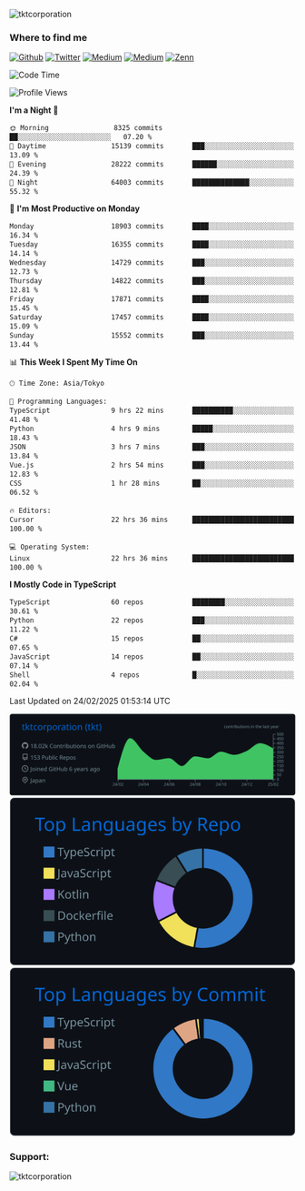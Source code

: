 <p align="left"> <img src="https://komarev.com/ghpvc/?username=tktcorporation&label=Profile%20views&color=0e75b6&style=flat" alt="tktcorporation" /> </p>

<h3>Where to find me</h3>
<p>
<a href="https://github.com/tktcorporation" target="_blank"><img alt="Github" src="https://img.shields.io/badge/GitHub-%2312100E.svg?&style=for-the-badge&logo=Github&logoColor=white" /></a>
<a href="https://twitter.com/tktcorporation" target="_blank"><img alt="Twitter" src="https://img.shields.io/badge/twitter-%231DA1F2.svg?&style=for-the-badge&logo=twitter&logoColor=white" /></a>
<a href="https://www.linkedin.com/in/tktcorporation" target="_blank"><img alt="Medium" src="https://img.shields.io/badge/linkdin-0a66c2.svg?&style=for-the-badge&logo=linkedin&logoColor=white" /></a>
<a href="https://qiita.com/tktcorporation" target="_blank"><img alt="Medium" src="https://img.shields.io/badge/qiita-55C500.svg?&style=for-the-badge&logo=qiita&logoColor=white" /></a>
<a href="https://zenn.dev/tktcorporation" target="_blank"><img alt="Zenn" src="https://img.shields.io/badge/Zenn-3EA8FF.svg?&style=for-the-badge&logo=Zenn&logoColor=white" /></a>
</p>
  
<!--START_SECTION:waka-->
![Code Time](http://img.shields.io/badge/Code%20Time-2%2C173%20hrs%2059%20mins-blue)

![Profile Views](http://img.shields.io/badge/Profile%20Views-14-blue)

**I'm a Night 🦉** 

```text
🌞 Morning                8325 commits        ██░░░░░░░░░░░░░░░░░░░░░░░   07.20 % 
🌆 Daytime                15139 commits       ███░░░░░░░░░░░░░░░░░░░░░░   13.09 % 
🌃 Evening                28222 commits       ██████░░░░░░░░░░░░░░░░░░░   24.39 % 
🌙 Night                  64003 commits       ██████████████░░░░░░░░░░░   55.32 % 
```
📅 **I'm Most Productive on Monday** 

```text
Monday                   18903 commits       ████░░░░░░░░░░░░░░░░░░░░░   16.34 % 
Tuesday                  16355 commits       ████░░░░░░░░░░░░░░░░░░░░░   14.14 % 
Wednesday                14729 commits       ███░░░░░░░░░░░░░░░░░░░░░░   12.73 % 
Thursday                 14822 commits       ███░░░░░░░░░░░░░░░░░░░░░░   12.81 % 
Friday                   17871 commits       ████░░░░░░░░░░░░░░░░░░░░░   15.45 % 
Saturday                 17457 commits       ████░░░░░░░░░░░░░░░░░░░░░   15.09 % 
Sunday                   15552 commits       ███░░░░░░░░░░░░░░░░░░░░░░   13.44 % 
```


📊 **This Week I Spent My Time On** 

```text
🕑︎ Time Zone: Asia/Tokyo

💬 Programming Languages: 
TypeScript               9 hrs 22 mins       ██████████░░░░░░░░░░░░░░░   41.48 % 
Python                   4 hrs 9 mins        █████░░░░░░░░░░░░░░░░░░░░   18.43 % 
JSON                     3 hrs 7 mins        ███░░░░░░░░░░░░░░░░░░░░░░   13.84 % 
Vue.js                   2 hrs 54 mins       ███░░░░░░░░░░░░░░░░░░░░░░   12.83 % 
CSS                      1 hr 28 mins        ██░░░░░░░░░░░░░░░░░░░░░░░   06.52 % 

🔥 Editors: 
Cursor                   22 hrs 36 mins      █████████████████████████   100.00 % 

💻 Operating System: 
Linux                    22 hrs 36 mins      █████████████████████████   100.00 % 
```

**I Mostly Code in TypeScript** 

```text
TypeScript               60 repos            ████████░░░░░░░░░░░░░░░░░   30.61 % 
Python                   22 repos            ███░░░░░░░░░░░░░░░░░░░░░░   11.22 % 
C#                       15 repos            ██░░░░░░░░░░░░░░░░░░░░░░░   07.65 % 
JavaScript               14 repos            ██░░░░░░░░░░░░░░░░░░░░░░░   07.14 % 
Shell                    4 repos             █░░░░░░░░░░░░░░░░░░░░░░░░   02.04 % 
```




 Last Updated on 24/02/2025 01:53:14 UTC
<!--END_SECTION:waka-->

[![](https://raw.githubusercontent.com/tktcorporation/tktcorporation/master/profile-summary-card-output/github_dark/0-profile-details.svg)](https://github.com/vn7n24fzkq/github-profile-summary-cards)
[![](https://raw.githubusercontent.com/tktcorporation/tktcorporation/master/profile-summary-card-output/github_dark/1-repos-per-language.svg)](https://github.com/vn7n24fzkq/github-profile-summary-cards) [![](https://raw.githubusercontent.com/tktcorporation/tktcorporation/master/profile-summary-card-output/github_dark/2-most-commit-language.svg)](https://github.com/vn7n24fzkq/github-profile-summary-cards)

<h3 align="left">Support:</h3>
<p><a href="https://www.buymeacoffee.com/tktcorporation"> <img align="left" src="https://cdn.buymeacoffee.com/buttons/v2/default-yellow.png" height="50" width="210" alt="tktcorporation" /></a></p><br><br>
